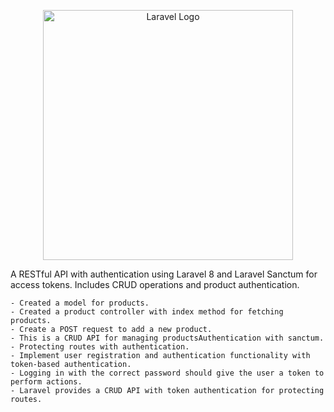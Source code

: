<p align="center"><a href="https://laravel.com" target="_blank"><img src="https://raw.githubusercontent.com/laravel/art/master/logo-lockup/5%20SVG/2%20CMYK/1%20Full%20Color/laravel-logolockup-cmyk-red.svg" width="400" alt="Laravel Logo"></a></p>

A RESTful API with authentication using Laravel 8 and Laravel Sanctum for access tokens. Includes CRUD operations and product authentication.

    - Created a model for products.
    - Created a product controller with index method for fetching products.
    - Create a POST request to add a new product.
    - This is a CRUD API for managing productsAuthentication with sanctum.
    - Protecting routes with authentication.
    - Implement user registration and authentication functionality with token-based authentication.
    - Logging in with the correct password should give the user a token to perform actions.
    - Laravel provides a CRUD API with token authentication for protecting routes.
